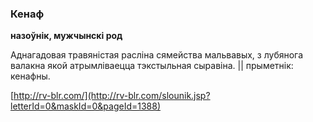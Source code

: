 ### Кенаф
**назоўнік, мужчынскі род**

Аднагадовая травяністая расліна сямейства мальвавых, з лубянога валакна якой атрымліваецца тэкстыльная сыравіна. || прыметнік: кенафны.

<a rel="author">[http://rv-blr.com/](http://rv-blr.com/slounik.jsp?letterId=0&maskId=0&pageId=1388)</a>
